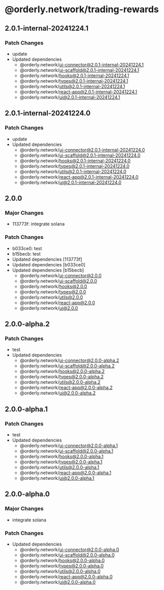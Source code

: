 # @orderly.network/trading-rewards

## 2.0.1-internal-20241224.1

### Patch Changes

- update
- Updated dependencies
  - @orderly.network/ui-connector@2.0.1-internal-20241224.1
  - @orderly.network/ui-scaffold@2.0.1-internal-20241224.1
  - @orderly.network/hooks@2.0.1-internal-20241224.1
  - @orderly.network/types@2.0.1-internal-20241224.1
  - @orderly.network/utils@2.0.1-internal-20241224.1
  - @orderly.network/react-app@2.0.1-internal-20241224.1
  - @orderly.network/ui@2.0.1-internal-20241224.1

## 2.0.1-internal-20241224.0

### Patch Changes

- update
- Updated dependencies
  - @orderly.network/ui-connector@2.0.1-internal-20241224.0
  - @orderly.network/ui-scaffold@2.0.1-internal-20241224.0
  - @orderly.network/hooks@2.0.1-internal-20241224.0
  - @orderly.network/types@2.0.1-internal-20241224.0
  - @orderly.network/utils@2.0.1-internal-20241224.0
  - @orderly.network/react-app@2.0.1-internal-20241224.0
  - @orderly.network/ui@2.0.1-internal-20241224.0

## 2.0.0

### Major Changes

- 113773f: integrate solana

### Patch Changes

- b033ce0: test
- b15becb: test
- Updated dependencies [113773f]
- Updated dependencies [b033ce0]
- Updated dependencies [b15becb]
  - @orderly.network/ui-connector@2.0.0
  - @orderly.network/ui-scaffold@2.0.0
  - @orderly.network/hooks@2.0.0
  - @orderly.network/types@2.0.0
  - @orderly.network/utils@2.0.0
  - @orderly.network/react-app@2.0.0
  - @orderly.network/ui@2.0.0

## 2.0.0-alpha.2

### Patch Changes

- test
- Updated dependencies
  - @orderly.network/ui-connector@2.0.0-alpha.2
  - @orderly.network/ui-scaffold@2.0.0-alpha.2
  - @orderly.network/hooks@2.0.0-alpha.2
  - @orderly.network/types@2.0.0-alpha.2
  - @orderly.network/utils@2.0.0-alpha.2
  - @orderly.network/react-app@2.0.0-alpha.2
  - @orderly.network/ui@2.0.0-alpha.2

## 2.0.0-alpha.1

### Patch Changes

- test
- Updated dependencies
  - @orderly.network/ui-connector@2.0.0-alpha.1
  - @orderly.network/ui-scaffold@2.0.0-alpha.1
  - @orderly.network/hooks@2.0.0-alpha.1
  - @orderly.network/types@2.0.0-alpha.1
  - @orderly.network/utils@2.0.0-alpha.1
  - @orderly.network/react-app@2.0.0-alpha.1
  - @orderly.network/ui@2.0.0-alpha.1

## 2.0.0-alpha.0

### Major Changes

- integrate solana

### Patch Changes

- Updated dependencies
  - @orderly.network/ui-connector@2.0.0-alpha.0
  - @orderly.network/ui-scaffold@2.0.0-alpha.0
  - @orderly.network/hooks@2.0.0-alpha.0
  - @orderly.network/types@2.0.0-alpha.0
  - @orderly.network/utils@2.0.0-alpha.0
  - @orderly.network/react-app@2.0.0-alpha.0
  - @orderly.network/ui@2.0.0-alpha.0
